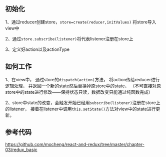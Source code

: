 
## 初始化
1、通过reducer创建store，`store=create(reducer,initValues)`
将store导入view中

2、通过`store.subscribe(listener)`将代表listener注册在store上

3、定义好action以及actionType


## 如何工作
1、在view中，
通过store的`dispatch(action)`方法，
将action传给reducer进行逻辑处理，
并返回一个新的state然后替换掉原store中的state，
（不可直接对原store中的state进行修改——保持状态只读，数据改变只能通过纯函数完成）

2、store中state的改变，会触发开始已经用`subscribe(listener)`注册在store上的listener，
接着在listener中调用`this.setState()`方法对view中的state进行更新。

## 参考代码
https://github.com/mocheng/react-and-redux/tree/master/chapter-03/redux_basic

